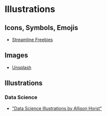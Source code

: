 # Illustrations

## Icons, Symbols, Emojis

- [Streamline Freebies](https://www.streamlinehq.com/freebies)

## Images

- [Unsplash](https://unsplash.com)

## Illustrations

### Data Science

- ["Data Science Illustrations by Allison Horst"](https://allisonhorst.com/allison-horst)
